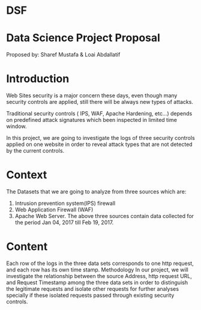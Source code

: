 # DSF

Data Science Project Proposal 
=============================

Proposed by: 
Sharef Mustafa & Loai Abdallatif    
                                           
# Introduction

Web Sites security is a major concern these days, even though many security controls are applied, still there will be always new types of attacks.

Traditional security controls ( IPS, WAF, Apache Hardening, etc…) depends on predefined attack signatures which been inspected in limited time window.

In this project, we are going to investigate the logs of three security controls applied on one website in order to reveal attack types that are not detected by the current controls. 

# Context

The Datasets that we are going to analyze from three sources which are:
1.	Intrusion prevention system(IPS) firewall
2.	Web Application Firewall (WAF)
3.	Apache Web Server.
The above three sources contain data collected for the period Jan 04, 2017 till Feb 19, 2017. 

# Content

Each row of the logs in the three data sets corresponds to one http request, and each row has its own time stamp.
Methodology
In our project, we will investigate the relationship between the source Address, http request URL, and Request Timestamp among the three data sets in order to distinguish the legitimate requests and isolate other requests for further analyses specially if these isolated requests passed through existing security controls. 
